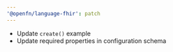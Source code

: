 ```yaml
---
'@openfn/language-fhir': patch
---
```


- Update `create()` example
- Update required properties in configuration schema
